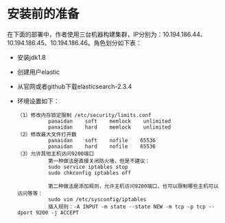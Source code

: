 # 安装前的准备
在下面的部署中，作者使用三台机器构建集群，IP分别为：10.194.186.44、10.194.186.45、10.194.186.46。角色划分如下表：

* 安装jdk1.8
* 创建用户elastic
* 从官网或者github下载elasticsearch-2.3.4
* 环境设置如下：

  ```
  （1）修改内存锁定限制 /etc/security/limits.conf
            panaidan    soft    memlock    unlimited
            panaidan    hard    memlock    unlimited
  （2）修改最大文件打开数
            panaidan    soft    nofile    65536
            panaidan    hard    nofile    65536
  （3）允许其他主机访问9200端口
            第一种做法是直接关闭防火墙，但是不建议：
            sudo service iptables stop
            sudo chkconfig iptables off

            第二种做法是添加规则，允许主机访问9200端口，也可以限制哪些主机可以访问等等：
            sudo vim /etc/sysconfig/iptables
            插入规则：-A INPUT -m state --state NEW -m tcp -p tcp --dport 9200 -j ACCEPT
  ```



